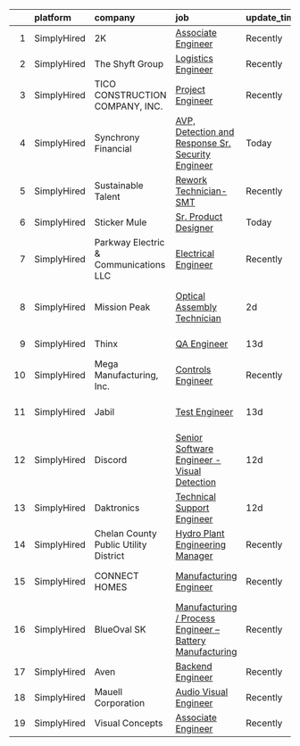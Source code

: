 

|    | platform    | company                               | job                                                                                                                                                                  | update_time   | location                    |
|---:|:------------|:--------------------------------------|:---------------------------------------------------------------------------------------------------------------------------------------------------------------------|:--------------|:----------------------------|
|  1 | SimplyHired | 2K                                    | [Associate Engineer](https://www.simplyhired.com/job/UG0n8RANIGFBsqkFmdBAcftY6R7Nhh0npDVG_1IdUwpyG5KxROHBUw?q=visual+engineer)                                       | Recently      | Novato, CA                  |
|  2 | SimplyHired | The Shyft Group                       | [Logistics Engineer](https://www.simplyhired.com/job/Rki7rrElRyesDZOI5XM1YWYZUtDtrvdxMvef-kXHUJfwgmEroEjExg?q=visual+engineer)                                       | Recently      | Bristol, IN                 |
|  3 | SimplyHired | TICO CONSTRUCTION COMPANY, INC.       | [Project Engineer](https://www.simplyhired.com/job/y3Lj8-BT-01jyDP4XxAcqjCbw7wImM7BqAcSDcXZbIHm1ccEwYkrqA?q=visual+engineer)                                         | Recently      | San Jose, CA                |
|  4 | SimplyHired | Synchrony Financial                   | [AVP, Detection and Response Sr. Security Engineer](https://www.simplyhired.com/job/fy_h91OGwB2ogl2W-Ez_XMLdqo2Gk31MJNTHvyPFRHvJV-BJeTvStg?q=visual+engineer)        | Today         | Stamford, CT                |
|  5 | SimplyHired | Sustainable Talent                    | [Rework Technician- SMT](https://www.simplyhired.com/job/IkNzJKKXiZ3iOXDAS13D2GtFBuzPU-b3s7NNpvWMdo9xixdgenY8XA?q=visual+engineer)                                   | Recently      | Santa Clara, CA             |
|  6 | SimplyHired | Sticker Mule                          | [Sr. Product Designer](https://www.simplyhired.com/job/lITEvByUTCgnYlZrSEYpvYZME21JsZo0PDEl745pQEgwRFbmQTmTOw?q=visual+engineer)                                     | Today         | Remote                      |
|  7 | SimplyHired | Parkway Electric & Communications LLC | [Electrical Engineer](https://www.simplyhired.com/job/USKrkUPffAtlJQ8ie9ZRYx_3HZhBSMvg5QsoWenX0kv1iKFJrGvTnA?q=visual+engineer)                                      | Recently      | Holland, MI                 |
|  8 | SimplyHired | Mission Peak                          | [Optical Assembly Technician](https://www.simplyhired.com/job/ugj78t3zmAOiw76HGkaspHRCCIFUJrk1pHH4Vkm018ZwhJq1TBhiSQ?q=visual+engineer)                              | 2d            | Santa Clara, CA +1 location |
|  9 | SimplyHired | Thinx                                 | [QA Engineer](https://www.simplyhired.com/job/vOIOoZsMJH1WJGPYquHwAulE_ZwCArvGyC2iQPP5Sbt_DylYzMxwaQ?q=visual+engineer)                                              | 13d           | New York, NY                |
| 10 | SimplyHired | Mega Manufacturing, Inc.              | [Controls Engineer](https://www.simplyhired.com/job/A-PuLvSL_MSX4LQRH98oIWQQrXj2TQ7eGS_jFvpYgV-Fy8o4GRfiNw?q=visual+engineer)                                        | Recently      | Rockford, IL                |
| 11 | SimplyHired | Jabil                                 | [Test Engineer](https://www.simplyhired.com/job/SNlTkYXywWE8vtDzXNa9n4pY7LQbr6EIaTAwSLWj5RnknGU76RtZ8g?q=visual+engineer)                                            | 13d           | San Jose, CA +2 locations   |
| 12 | SimplyHired | Discord                               | [Senior Software Engineer - Visual Detection](https://www.simplyhired.com/job/Spt7F-zzx_8XDP8vUFL2umdK0bR2Hk5GFyJpSZadkUr2nRi4hVuT6A?q=visual+engineer)              | 12d           | San Francisco, CA           |
| 13 | SimplyHired | Daktronics                            | [Technical Support Engineer](https://www.simplyhired.com/job/kztejBXGg-1L4AeunhGYWXVk_lyvNFRXj0mYe9brXVGfUY491gmU1w?q=visual+engineer)                               | 12d           | Remote                      |
| 14 | SimplyHired | Chelan County Public Utility District | [Hydro Plant Engineering Manager](https://www.simplyhired.com/job/AM7-36df4bXcSStXsQHwEWM4Iyliq3itua61rmE5EYhAEcIm7ogQZQ?q=visual+engineer)                          | Recently      | Wenatchee, WA               |
| 15 | SimplyHired | CONNECT HOMES                         | [Manufacturing Engineer](https://www.simplyhired.com/job/yhEP7k3zUUqJyO8sXKIgy_x8sd-oqkg4jj16Oy8MKdN8WK2gWeQAZQ?q=visual+engineer)                                   | Recently      | San Bernardino, CA          |
| 16 | SimplyHired | BlueOval SK                           | [Manufacturing / Process Engineer – Battery Manufacturing](https://www.simplyhired.com/job/yRWxGxg3zq0UDF0MBcTBT9l3zkFtGufHEz9TqNEsiHFJszuRmFGEmA?q=visual+engineer) | Recently      | Glendale, KY                |
| 17 | SimplyHired | Aven                                  | [Backend Engineer](https://www.simplyhired.com/job/6ihm62xxhf4gnWiceJSZAX8X9rdbepgkIkghoxFvBwnHlI1aHn0mmw?q=visual+engineer)                                         | Recently      | Remote +1 location          |
| 18 | SimplyHired | Mauell Corporation                    | [Audio Visual Engineer](https://www.simplyhired.com/job/Ic-_99lorrLynvLMuJQtPYhwRQgVVzd7ZnOcWtOmMEhiveb4B7qRuQ?q=visual+engineer)                                    | Recently      | Dillsburg, PA               |
| 19 | SimplyHired | Visual Concepts                       | [Associate Engineer](https://www.simplyhired.com/job/ok8LMzdrk9je9MsL_pVDv4gzX9U4yydWZKQPh7ssZul_YctBq3I8bQ?q=visual+engineer)                                       | Recently      | Novato, CA                  |